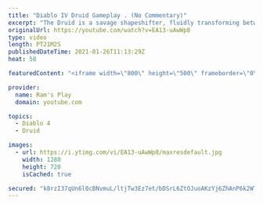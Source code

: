 ```yaml
---
title: "Diablo IV Druid Gameplay . (No Commentary)"
excerpt: "The Druid is a savage shapeshifter, fluidly transforming between the forms of a towering bear or a vicious werewolf to fight alongside the creatures of the wild."
originalUrl: https://youtube.com/watch?v=EA13-uAwWp8
type: video
length: PT21M2S
publishedDateTime: 2021-01-26T11:13:29Z
heat: 58

featuredContent: "<iframe width=\"800\" height=\"500\" frameborder=\"0\" src=\"https://www.youtube.com/embed/EA13-uAwWp8\" allow=\"accelerometer; autoplay; encrypted-media; gyroscope; picture-in-picture\" allowfullscreen></iframe>"

provider:
  name: Ram's Play
  domain: youtube.com

topics:
  - Diablo 4
  - Druid

images:
  - url: https://i.ytimg.com/vi/EA13-uAwWp8/maxresdefault.jpg
    width: 1280
    height: 720
    isCached: true

secured: "k8rzI37qUn6l0cBNvmuL/ltjTw3Ez7et/bDSrL6ZtOJuoAKzYj6ZhAnP6k2WTDuuqOaTHg1VTXR8JCUMJM905vvOupe/BCvmQxPe4ZVqOYZKBk1yT1/oEcslUXolAby1Cscjx57jTuleL9FdEZ/PTg28Gf2rLLkTSm//Y/H6MoDSg0OLwyQoTvtvrWknSoQrqxGaI+8ggYjzUtkbZbdUK4EMUlpyL7niFT1I+p+cc8mL26/53gG1gyAYtZJtPNK73K+5G6Amd7m/1AxrSxYJFyBVsKpFIM/82APc67w/RPlkj36BrI5AxbNil6n/WgqNSgPaB+JOf+Hxyx+M8t9qWXZhza4jpS+jsWnpFZeBcl9qfIFp4PuQs9eCnOTVzN58J7nJ7UY+zSbE+MRIpJb6KJBF3MIp+kFCCd4kp0AfLaM3ax1XOd9fQQ5pJypRVASA;3RRsL9t1l982HDShGi7KsQ=="
---
```


